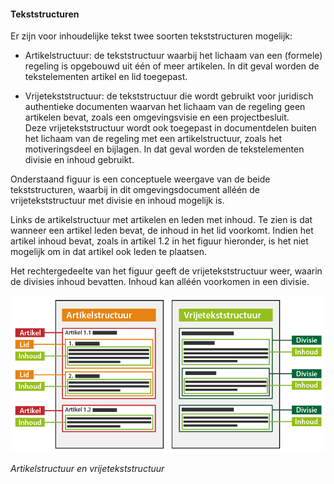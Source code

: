 ﻿#### Tekststructuren

Er zijn voor inhoudelijke tekst twee soorten tekststructuren mogelijk:

-   Artikelstructuur: de tekststructuur waarbij het lichaam van een (formele)
    regeling is opgebouwd uit één of meer artikelen. In dit geval worden de
    tekstelementen artikel en lid toegepast.

-   Vrijetekststructuur: de tekststructuur die wordt gebruikt voor juridisch
    authentieke documenten waarvan het lichaam van de regeling geen artikelen
    bevat, zoals een omgevingsvisie en een projectbesluit.  
    Deze vrijetekststructuur wordt ook toegepast in documentdelen buiten het
    lichaam van de regeling met een artikelstructuur, zoals het motiveringsdeel
    en bijlagen. In dat geval worden de tekstelementen divisie en inhoud
    gebruikt.

Onderstaand figuur is een conceptuele weergave van de beide tekststructuren,
waarbij in dit omgevingsdocument alléén de vrijetekststructuur met divisie en
inhoud mogelijk is.

Links de artikelstructuur met artikelen en leden met inhoud. Te zien is dat
wanneer een artikel leden bevat, de inhoud in het lid voorkomt. Indien het
artikel inhoud bevat, zoals in artikel 1.2 in het figuur hieronder, is het niet
mogelijk om in dat artikel ook leden te plaatsen.

Het rechtergedeelte van het figuur geeft de vrijetekststructuur weer, waarin de
divisies inhoud bevatten. Inhoud kan alléén voorkomen in een divisie.

![](media/ArtikelVrijeVrijetekststructuurOPOVWVAMvB2010.png)

*Artikelstructuur en vrijetekststructuur*
